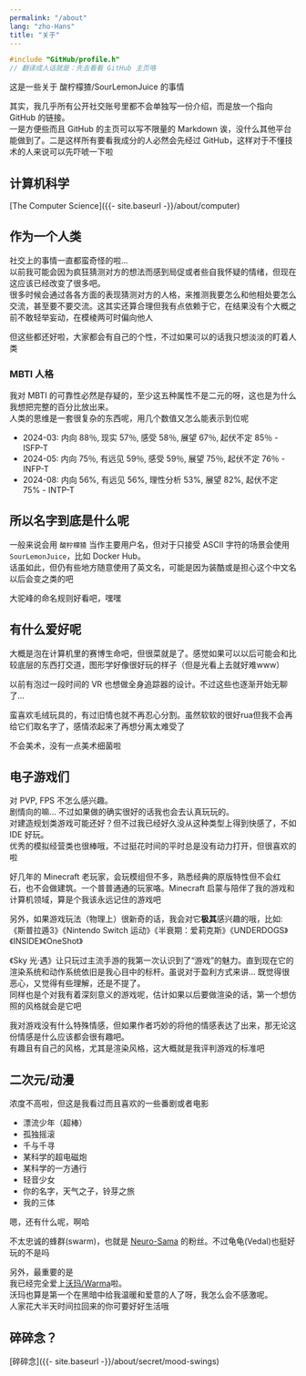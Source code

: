 ```yaml
---
permalink: "/about"
lang: "zho-Hans"
title: "关于"
---
```


```c
#include "GitHub/profile.h"
// 翻译成人话就是：先去看看 GitHub 主页咯
```

这是一些关于 酸柠檬猹/SourLemonJuice 的事情

其实，我几乎所有公开社交账号里都不会单独写一份介绍，而是放一个指向 GitHub 的链接。\
一是方便些而且 GitHub 的主页可以写不限量的 Markdown 诶，没什么其他平台能做到了。二是这样所有要看我成分的人必然会先经过 GitHub，这样对于不懂技术的人来说可以先吓唬一下啦

## 计算机科学

[The Computer Science]({{- site.baseurl -}}/about/computer)

## 作为一个人类

社交上的事情一直都蛮奇怪的啦...\
以前我可能会因为疯狂猜测对方的想法而感到局促或者些自我怀疑的情绪，但现在这应该已经改变了很多吧。\
很多时候会通过各各方面的表现猜测对方的人格，来推测我要怎么和他相处要怎么交流，甚至要不要交流。这其实还算合理但我有点依赖于它，在结果没有个大概之前不敢轻举妄动，在模棱两可时偏向他人

但这些都还好啦，大家都会有自己的个性，不过如果可以的话我只想淡淡的盯着人类

### MBTI 人格

我对 MBTI 的可靠性必然是存疑的，至少这五种属性不是二元的呀，这也是为什么我想把完整的百分比放出来。\
人类的思维是一套很复杂的东西呢，用几个数值又怎么能表示到位呢

- 2024-03: 内向 88％‚ 现实 57％‚ 感受 58％‚ 展望 67％‚ 起伏不定 85％ - ISFP-T
- 2024-05: 内向 75％‚ 有远见 59％‚ 感受 59％‚ 展望 75％‚ 起伏不定 76％ - INFP-T
- 2024-08: 内向 56%, 有远见 56%, 理性分析 53%, 展望 82%, 起伏不定 75% - INTP-T

## 所以名字到底是什么呢

一般来说会用 `酸柠檬猹` 当作主要用户名，但对于只接受 ASCII 字符的场景会使用 `SourLemonJuice`，比如 Docker Hub。\
话虽如此，但仍有些地方随意使用了英文名，可能是因为装酷或是担心这个中文名以后会变之类的吧

大驼峰的命名规则好看吧，嘿嘿

## 有什么爱好呢

大概是泡在计算机里的赛博生命吧，但很菜就是了。感觉如果可以以后可能会和比较底层的东西打交道，图形学好像很好玩的样子（但是光看上去就好难www）

以前有泡过一段时间的 VR 也想做全身追踪器的设计。不过这些也逐渐开始无聊了...

蛮喜欢毛绒玩具的，有过旧情也就不再忍心分割。虽然软软的很好rua但我不会再给它们取名字了，感情浓起来了再想分离太难受了

不会美术，没有一点美术细菌啦

## 电子游戏们

对 PVP, FPS 不怎么感兴趣。\
剧情向的嘛... 不过如果做的确实很好的话我也会去认真玩玩的。\
对建造规划类游戏可能还好？但不过我已经好久没从这种类型上得到快感了，不如 IDE 好玩。\
优秀的模拟经营类也很棒哦，不过挺花时间的平时总是没有动力打开，但很喜欢的啦

好几年的 Minecraft 老玩家，会玩模组但不多，熟悉经典的原版特性但不会红石，也不会做建筑。一个普普通通的玩家咯。Minecraft 启蒙与陪伴了我的游戏和计算机领域，算是个我该永远记住的游戏吧

另外，如果游戏玩法（物理上）很新奇的话，我会对它**极其**感兴趣的哦，比如:\
《斯普拉遁3》《Nintendo Switch 运动》《半衰期：爱莉克斯》《UNDERDOGS》《INSIDE》《OneShot》

《Sky 光·遇》让只玩过主流手游的我第一次认识到了“游戏”的魅力。直到现在它的渲染系统和动作系统依旧是我心目中的标杆。虽说对于盈利方式来讲... 既觉得很恶心，又觉得有些理解，还是不提了。\
同样也是个对我有着深刻意义的游戏呢，估计如果以后要做渲染的话，第一个想仿照的风格就会是它吧

我对游戏没有什么特殊情感，但如果作者巧妙的将他的情感表达了出来，那无论这份情感是什么应该都会很有趣吧。\
有趣且有自己的风格，尤其是渲染风格，这大概就是我评判游戏的标准吧

## 二次元/动漫

浓度不高啦，但这是我看过而且喜欢的一些番剧或者电影

- 漂流少年（超棒）
- 孤独摇滚
- 千与千寻
- 某科学的超电磁炮
- 某科学的一方通行
- 轻音少女
- 你的名字，天气之子，铃芽之旅
- 我的三体

嗯，还有什么呢，啊哈

不太忠诚的蜂群(swarm)，也就是 [Neuro-Sama](https://www.twitch.tv/vedal987) 的粉丝。不过龟龟(Vedal)也挺好玩的不是吗

另外，最重要的是\
我已经完全爱上[沃玛/Warma](https://zh.moegirl.org.cn/zh-hans/Warma)啦。\
沃玛也算是第一个在黑暗中给我温暖和爱意的人了呀，我怎么会不感激呢。\
人家花大半天时间拉回来的你可要好好生活哦

## 碎碎念？

[碎碎念]({{- site.baseurl -}}/about/secret/mood-swings)
